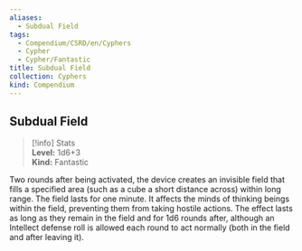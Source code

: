 ```yaml
---
aliases:
  - Subdual Field
tags:
  - Compendium/CSRD/en/Cyphers
  - Cypher
  - Cypher/Fantastic
title: Subdual Field
collection: Cyphers
kind: Compendium
---
```

## Subdual Field  
>[!info] Stats  
> **Level:** 1d6+3  
> **Kind:** Fantastic
  
Two rounds after being activated, the device creates an invisible field that fills a specified area (such as a cube a short distance across) within long range. The field lasts for one minute. It affects the minds of thinking beings within the field, preventing them from taking hostile actions. The effect lasts as long as they remain in the field and for 1d6 rounds after, although an Intellect defense roll is allowed each round to act normally (both in the field and after leaving it).